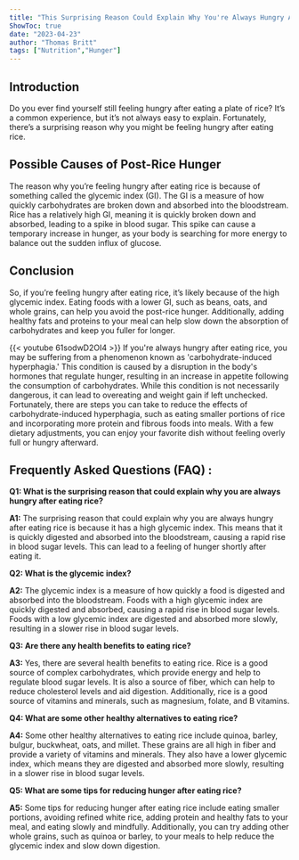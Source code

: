 ```yaml
---
title: "This Surprising Reason Could Explain Why You're Always Hungry After Eating Rice!"
ShowToc: true 
date: "2023-04-23"
author: "Thomas Britt" 
tags: ["Nutrition","Hunger"]
---
```

## Introduction
Do you ever find yourself still feeling hungry after eating a plate of rice? It’s a common experience, but it’s not always easy to explain. Fortunately, there’s a surprising reason why you might be feeling hungry after eating rice. 

## Possible Causes of Post-Rice Hunger
The reason why you’re feeling hungry after eating rice is because of something called the glycemic index (GI). The GI is a measure of how quickly carbohydrates are broken down and absorbed into the bloodstream. Rice has a relatively high GI, meaning it is quickly broken down and absorbed, leading to a spike in blood sugar. This spike can cause a temporary increase in hunger, as your body is searching for more energy to balance out the sudden influx of glucose. 

## Conclusion
So, if you’re feeling hungry after eating rice, it’s likely because of the high glycemic index. Eating foods with a lower GI, such as beans, oats, and whole grains, can help you avoid the post-rice hunger. Additionally, adding healthy fats and proteins to your meal can help slow down the absorption of carbohydrates and keep you fuller for longer.

{{< youtube 61sodwD2OI4 >}} 
If you're always hungry after eating rice, you may be suffering from a phenomenon known as 'carbohydrate-induced hyperphagia.' This condition is caused by a disruption in the body's hormones that regulate hunger, resulting in an increase in appetite following the consumption of carbohydrates. While this condition is not necessarily dangerous, it can lead to overeating and weight gain if left unchecked. Fortunately, there are steps you can take to reduce the effects of carbohydrate-induced hyperphagia, such as eating smaller portions of rice and incorporating more protein and fibrous foods into meals. With a few dietary adjustments, you can enjoy your favorite dish without feeling overly full or hungry afterward.

## Frequently Asked Questions (FAQ) :
**Q1: What is the surprising reason that could explain why you are always hungry after eating rice?**

**A1:** The surprising reason that could explain why you are always hungry after eating rice is because it has a high glycemic index. This means that it is quickly digested and absorbed into the bloodstream, causing a rapid rise in blood sugar levels. This can lead to a feeling of hunger shortly after eating it.

**Q2: What is the glycemic index?**

**A2:** The glycemic index is a measure of how quickly a food is digested and absorbed into the bloodstream. Foods with a high glycemic index are quickly digested and absorbed, causing a rapid rise in blood sugar levels. Foods with a low glycemic index are digested and absorbed more slowly, resulting in a slower rise in blood sugar levels.

**Q3: Are there any health benefits to eating rice?**

**A3:** Yes, there are several health benefits to eating rice. Rice is a good source of complex carbohydrates, which provide energy and help to regulate blood sugar levels. It is also a source of fiber, which can help to reduce cholesterol levels and aid digestion. Additionally, rice is a good source of vitamins and minerals, such as magnesium, folate, and B vitamins. 

**Q4: What are some other healthy alternatives to eating rice?**

**A4:** Some other healthy alternatives to eating rice include quinoa, barley, bulgur, buckwheat, oats, and millet. These grains are all high in fiber and provide a variety of vitamins and minerals. They also have a lower glycemic index, which means they are digested and absorbed more slowly, resulting in a slower rise in blood sugar levels. 

**Q5: What are some tips for reducing hunger after eating rice?**

**A5:** Some tips for reducing hunger after eating rice include eating smaller portions, avoiding refined white rice, adding protein and healthy fats to your meal, and eating slowly and mindfully. Additionally, you can try adding other whole grains, such as quinoa or barley, to your meals to help reduce the glycemic index and slow down digestion.




